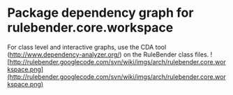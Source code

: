 # Package dependency graph for rulebender.core.workspace #
For class level and interactive graphs, use the CDA tool (http://www.dependency-analyzer.org/) on the RuleBender class files.
![http://rulebender.googlecode.com/svn/wiki/imgs/arch/rulebender.core.workspace.png](http://rulebender.googlecode.com/svn/wiki/imgs/arch/rulebender.core.workspace.png)